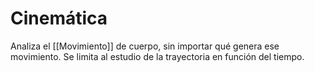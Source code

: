 # Cinemática

Analiza el [[Movimiento]] de cuerpo, sin importar qué genera ese movimiento. Se limita al estudio de la trayectoria en función del tiempo.
